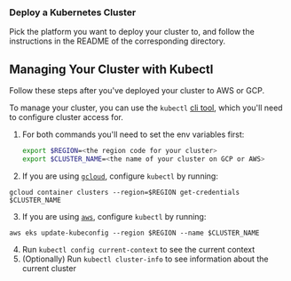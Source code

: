 ### Deploy a Kubernetes Cluster

Pick the platform you want to deploy your cluster to, and follow the instructions in the README of the corresponding directory.

## Managing Your Cluster with Kubectl
Follow these steps after you've deployed your cluster to AWS or GCP. 

To manage your cluster, you can use the `kubectl` [cli tool](https://kubernetes.io/docs/tasks/tools/), which you'll need to configure cluster access for.

1. For both commands you'll need to set the env variables first:
    ```bash
    export $REGION=<the region code for your cluster>
    export $CLUSTER_NAME=<the name of your cluster on GCP or AWS>
    ```

2. If you are using [`gcloud`](https://cloud.google.com/kubernetes-engine/docs/how-to/cluster-access-for-kubectl), configure `kubectl` by running:

`gcloud container clusters --region=$REGION get-credentials $CLUSTER_NAME`

3. If you are using [`aws`](https://docs.aws.amazon.com/eks/latest/userguide/create-kubeconfig.html), configure `kubectl` by running:

`aws eks update-kubeconfig --region $REGION --name $CLUSTER_NAME`

4. Run `kubectl config current-context` to see the current context
5. (Optionally) Run `kubectl cluster-info` to see information about the current cluster
